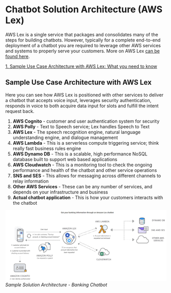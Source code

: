# Chatbot Solution Architecture (AWS Lex)
AWS Lex is a single service that packages and consolidates many of the steps for building chatbots. However, typically for a complete end-to-end deployment of a chatbot you are required to leverage other AWS services and systems to properly serve your customers. More on AWS Lex [can be found here](https://aws.amazon.com/lex). 

[1. Sample Use Case Architecture with AWS Lex: What you need to know](#sample-use-case-architecture-with-aws-lex)</br>

## Sample Use Case Architecture with AWS Lex
Here you can see how AWS Lex is positioned with other services to deliver a chatbot that accepts voice input, leverages security authentication, responds in voice to both acquire data input for slots and fulfill the intent request back.
1. **AWS Cognito** - customer and user authentication system for security
2. **AWS Polly** - Text to Speech service; Lex handles Speech to Text
3. **AWS Lex** - The speech recognition engine, natural language understanding engine, and dialogue management
3. **AWS Lambda** - This is a serverless compute triggering service; think really fast business rules engine
4. **AWS Dynamo DB** - This is a scalable, high performance NoSQL database built to support web based applications
5. **AWS Cloudwatch** - This is a monitoring tool to check the ongoing performance and health of the chatbot and other service operations
6. **SNS and SES** - This allows for messaging across different channels to relay information
7. **Other AWS Services** - These can be any number of services, and depends on your infrastructure and business
8. **Actual chatbot application** - This is how your customers interacts with the chatbot

![sol_lex_1](/docs/images/aws_lex_sol_arch_1.PNG)
</br>*Sample Solution Architecture - Banking Chatbot*
